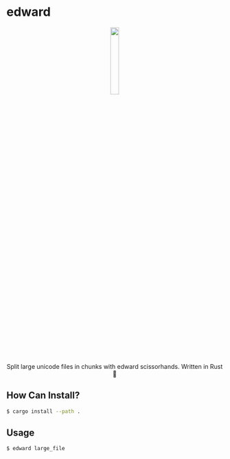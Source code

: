 # edward

<p align="center">
  <img src="https://static.wikia.nocookie.net/p__/images/6/61/JD_as_Acissorhamds.jpeg/revision/latest/scale-to-width-down/700?cb=20160323144628&path-prefix=protagonist" height="20%" width="20%">
  </br>
  Split large unicode files in chunks with edward scissorhands. Written in Rust 🦀
</p>

## How Can Install?

```sh
$ cargo install --path .
```

## Usage

```sh
$ edward large_file
```
